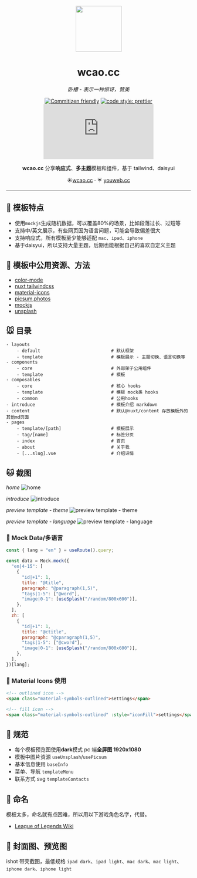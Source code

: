<p align="center">
<img width='125' src="https://imagedelivery.net/C1c8i0JtRURCOUA0iRLBpQ/35605933-f760-4275-a17c-1ccd36186400/sm"/>
</p>

<div align='center'>
  
# wcao.cc 
*卧槽 - 表示一种惊讶，赞美*
  
[![Commitizen friendly](https://img.shields.io/badge/commitizen-friendly-brightgreen.svg)](http://commitizen.github.io/cz-cli/) [![code style: prettier](https://img.shields.io/badge/code_style-prettier-ff69b4.svg)](https://github.com/prettier/prettier) ![MIT](https://img.shields.io/github/license/meetqy/wcao.cc)
  
**wcao.cc** 分享**响应式**、**多主题**模板和组件，基于 tailwind、daisyui
  
   ☀️[wcao.cc](https://wcao.cc) · ☔ [youweb.cc](https://youweb.cc)
  
</div>

---

## 🐹 模板特点

- 使用`mockjs`生成随机数据，可以覆盖80%的场景，比如段落过长、过短等
- 支持中/英文展示，有些网页因为语言问题，可能会导致偏差很大
- 支持响应式，所有模板至少能够适配 `mac`、`ipad`、`iphone`
- 基于daisyui，所以支持大量主题，后期也能根据自己的喜欢自定义主题


## 🐶 模板中公用资源、方法

- [color-mode](https://color-mode.nuxtjs.org/)
- [nuxt tailwindcss](https://tailwindcss.nuxtjs.org/examples/daisyui)
- [material-icons](https://fonts.google.com/icons)
- [picsum.photos](https://picsum.photos/)
- [mockjs](http://mockjs.com)
- [unsplash](https://unsplash.com)


## 🐭 目录

```tree
- layouts
    - default                           # 默认框架
    - template                          # 模板展示 - 主题切换、语言切换等
- components
    - core                              # 外部架子公用组件
    - template                          # 模板
- composables
    - core                              # 核心 hooks
    - template                          # 模板 mock类 hooks
    - common                            # 公用hooks
- introduce                             # 模板介绍 markdown
- content                               # 默认@nuxt/content 存放模板外的其他md页面
- pages
    - template/[path]                   # 模板展示
    - tag/[name]                        # 标签分页
    - index                             # 首页
    - about                             # 关于我
    - [...slug].vue                     # 介绍详情
```



## 🐱 截图

*home* 
![home](https://imagedelivery.net/C1c8i0JtRURCOUA0iRLBpQ/3bf43943-b161-4f84-6300-950b46570100/public)

*introduce*
![introduce](https://imagedelivery.net/C1c8i0JtRURCOUA0iRLBpQ/95087266-b9b7-4261-58c6-6f88f2172a00/public)

*preview template - theme*
![preview template - theme](https://imagedelivery.net/C1c8i0JtRURCOUA0iRLBpQ/2c3be84f-d76a-4db3-a350-9de16463bd00/public)

*preview template - language*
![preview template - language](https://imagedelivery.net/C1c8i0JtRURCOUA0iRLBpQ/9001aa78-95ab-4ede-66ea-1f42ab2dcc00/public)


### 🐰 Mock Data/多语言

```js
const { lang = "en" } = useRoute().query;

const data = Mock.mock({
  "en|4-15": [
    {
      "id|+1": 1,
      title: "@title",
      paragraph: "@paragraph(1,5)",
      "tags|1-5": ["@word"],
      "image|0-1": [useSplash("/random/800x600")],
    },
  ],
  zh: [
    {
      "id|+1": 1,
      title: "@ctitle",
      paragraph: "@cparagraph(1,5)",
      "tags|1-5": ["@cword"],
      "image|0-1": [useSplash("/random/800x600")],
    },
  ],
})[lang];
```

### 🐺 Material Icons 使用

```html
<!-- outlined icon -->
<span class="material-symbols-outlined">settings</span>

<!-- fill icon -->
<span class="material-symbols-outlined" :style="iconFill">settings</span>
```

## 🐸 规范

- 每个模板预览图使用**dark**模式 pc 端**全屏图 1920x1080**
- 模板中图片资源 `useUnsplash`/`usePicsum`
- 基本信息使用 `baseInfo`
- 菜单、导航 `templateMenu`
- 联系方式 svg `templateContacts`

## 🐯 命名

模板太多，命名就有点困难，所以用以下游戏角色名字，代替。

- [League of Legends Wiki](https://leagueoflegends.fandom.com/wiki/List_of_champions)

## 🐨 封面图、预览图

ishot 带壳截图，最低规格 `ipad dark`、`ipad light`、`mac dark`、`mac light`、`iphone dark`、`iphone light`
